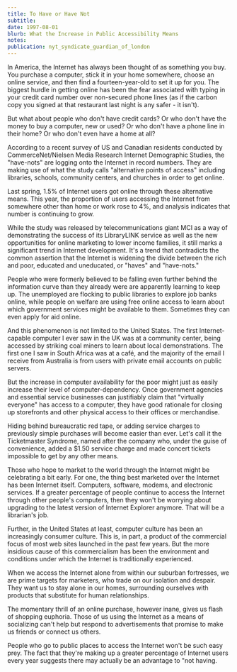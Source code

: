 ```yaml
---
title: To Have or Have Not
subtitle: 
date: 1997-08-01
blurb: What the Increase in Public Accessibility Means
notes: 
publication: nyt_syndicate_guardian_of_london
---
```


In America, the Internet has always been thought of as something you buy. You purchase a computer, stick it in your home somewhere, choose an online service, and then find a fourteen-year-old to set it up for you. The biggest hurdle in getting online has been the fear associated with typing in your credit card number over non-secured phone lines (as if the carbon copy you signed at that restaurant last night is any safer - it isn't).

But what about people who don't have credit cards? Or who don't have the money to buy a computer, new or used? Or who don't have a phone line in their home? Or who don't even have a home at all?

According to a recent survey of US and Canadian residents conducted by CommerceNet/Nielsen Media Research Internet Demographic Studies, the "have-nots" are logging onto the Internet in record numbers. They are making use of what the study calls "alternative points of access" including libraries, schools, community centers, and churches in order to get online.

Last spring, 1.5% of Internet users got online through these alternative means. This year, the proportion of users accessing the Internet from somewhere other than home or work rose to 4%, and analysis indicates that number is continuing to grow.

While the study was released by telecommunications giant MCI as a way of demonstrating the success of its LibraryLINK service as well as the new opportunities for online marketing to lower income families, it still marks a significant trend in Internet development. It's a trend that contradicts the common assertion that the Internet is widening the divide between the rich and poor, educated and uneducated, or "haves" and "have-nots."

People who were formerly believed to be falling even further behind the information curve than they already were are apparently learning to keep up. The unemployed are flocking to public libraries to explore job banks online, while people on welfare are using free online access to learn about which government services might be available to them. Sometimes they can even apply for aid online.

And this phenomenon is not limited to the United States. The first Internet-capable computer I ever saw in the UK was at a community center, being accessed by striking coal miners to learn about local demonstrations. The first one I saw in South Africa was at a café, and the majority of the email I receive from Australia is from users with private email accounts on public servers.

But the increase in computer availability for the poor might just as easily increase their level of computer-dependency. Once government agencies and essential service businesses can justifiably claim that "virtually everyone" has access to a computer, they have good rationale for closing up storefronts and other physical access to their offices or merchandise.

Hiding behind bureaucratic red tape, or adding service charges to previously simple purchases will become easier than ever. Let's call it the Ticketmaster Syndrome, named after the company who, under the guise of convenience, added a $1.50 service charge and made concert tickets impossible to get by any other means.

Those who hope to market to the world through the Internet might be celebrating a bit early. For one, the thing best marketed over the Internet has been Internet itself. Computers, software, modems, and electronic services. If a greater percentage of people continue to access the Internet through other people's computers, then they won't be worrying about upgrading to the latest version of Internet Explorer anymore. That will be a librarian's job.

Further, in the United States at least, computer culture has been an increasingly consumer culture. This is, in part, a product of the commercial focus of most web sites launched in the past few years. But the more insidious cause of this commercialism has been the environment and conditions under which the Internet is traditionally experienced.

When we access the Internet alone from within our suburban fortresses, we are prime targets for marketers, who trade on our isolation and despair. They want us to stay alone in our homes, surrounding ourselves with products that substitute for human relationships.

The momentary thrill of an online purchase, however inane, gives us flash of shopping euphoria. Those of us using the Internet as a means of socializing can't help but respond to advertisements that promise to make us friends or connect us others.

People who go to public places to access the Internet won't be such easy prey. The fact that they're making up a greater percentage of Internet users every year suggests there may actually be an advantage to "not having.
